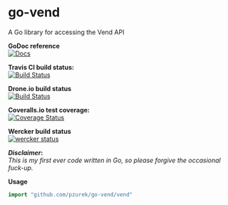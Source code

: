go-vend
========

A Go library for accessing the Vend API

**GoDoc reference**  
[![Docs](http://godoc.org/github.com/pzurek/go-vend?status.svg)](https://godoc.org/github.com/pzurek/go-vend/vend)

**Travis CI build status:**  
[![Build Status](https://travis-ci.org/pzurek/go-vend.png)](https://travis-ci.org/pzurek/go-vend)  
  
**Drone.io build status**  
[![Build Status](https://drone.io/github.com/pzurek/go-vend/status.png)](https://drone.io/github.com/pzurek/go-vend/latest)  
  
**Coveralls.io test coverage:**  
[![Coverage Status](https://coveralls.io/repos/pzurek/go-vend/badge.png)](https://coveralls.io/r/pzurek/go-vend)  

**Wercker build status**  
[![wercker status](https://app.wercker.com/status/db8428210716aab347266c848800e11d/m "wercker status")](https://app.wercker.com/project/bykey/db8428210716aab347266c848800e11d)  
  
**_Disclaimer_:**  
_This is my first ever code written in Go, so please forgive the occasional fuck-up._


**Usage**
```go
import "github.com/pzurek/go-vend/vend"
```
